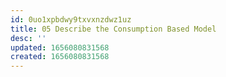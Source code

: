 ```yaml
---
id: 0uo1xpbdwy9txvxnzdwz1uz
title: 05 Describe the Consumption Based Model
desc: ''
updated: 1656080831568
created: 1656080831568
---
```



